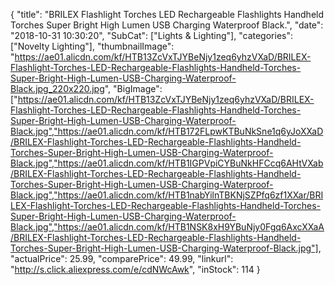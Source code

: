 {
	"title": "BRILEX Flashlight Torches LED Rechargeable Flashlights Handheld Torches Super Bright High Lumen USB Charging Waterproof Black.",
	"date": "2018-10-31 10:30:20",
	"SubCat": ["Lights & Lighting"],
	"categories": ["Novelty Lighting"],
	"thumbnailImage": "https://ae01.alicdn.com/kf/HTB13ZcVxTJYBeNjy1zeq6yhzVXaD/BRILEX-Flashlight-Torches-LED-Rechargeable-Flashlights-Handheld-Torches-Super-Bright-High-Lumen-USB-Charging-Waterproof-Black.jpg_220x220.jpg",
	"BigImage": ["https://ae01.alicdn.com/kf/HTB13ZcVxTJYBeNjy1zeq6yhzVXaD/BRILEX-Flashlight-Torches-LED-Rechargeable-Flashlights-Handheld-Torches-Super-Bright-High-Lumen-USB-Charging-Waterproof-Black.jpg","https://ae01.alicdn.com/kf/HTB172FLpwKTBuNkSne1q6yJoXXaD/BRILEX-Flashlight-Torches-LED-Rechargeable-Flashlights-Handheld-Torches-Super-Bright-High-Lumen-USB-Charging-Waterproof-Black.jpg","https://ae01.alicdn.com/kf/HTB1IGPVpiCYBuNkHFCcq6AHtVXab/BRILEX-Flashlight-Torches-LED-Rechargeable-Flashlights-Handheld-Torches-Super-Bright-High-Lumen-USB-Charging-Waterproof-Black.jpg","https://ae01.alicdn.com/kf/HTB1nabYilnTBKNjSZPfq6zf1XXar/BRILEX-Flashlight-Torches-LED-Rechargeable-Flashlights-Handheld-Torches-Super-Bright-High-Lumen-USB-Charging-Waterproof-Black.jpg","https://ae01.alicdn.com/kf/HTB1NSK8xH9YBuNjy0Fgq6AxcXXaA/BRILEX-Flashlight-Torches-LED-Rechargeable-Flashlights-Handheld-Torches-Super-Bright-High-Lumen-USB-Charging-Waterproof-Black.jpg"],
	"actualPrice": 25.99,
	"comparePrice": 49.99,
	"linkurl": "http://s.click.aliexpress.com/e/cdNWcAwk",
	"inStock": 114
}
